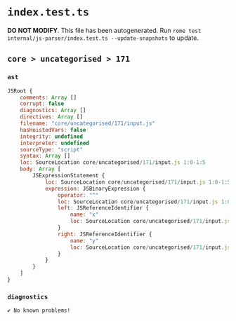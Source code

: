 # `index.test.ts`

**DO NOT MODIFY**. This file has been autogenerated. Run `rome test internal/js-parser/index.test.ts --update-snapshots` to update.

## `core > uncategorised > 171`

### `ast`

```javascript
JSRoot {
	comments: Array []
	corrupt: false
	diagnostics: Array []
	directives: Array []
	filename: "core/uncategorised/171/input.js"
	hasHoistedVars: false
	integrity: undefined
	interpreter: undefined
	sourceType: "script"
	syntax: Array []
	loc: SourceLocation core/uncategorised/171/input.js 1:0-1:5
	body: Array [
		JSExpressionStatement {
			loc: SourceLocation core/uncategorised/171/input.js 1:0-1:5
			expression: JSBinaryExpression {
				operator: "^"
				loc: SourceLocation core/uncategorised/171/input.js 1:0-1:5
				left: JSReferenceIdentifier {
					name: "x"
					loc: SourceLocation core/uncategorised/171/input.js 1:0-1:1 (x)
				}
				right: JSReferenceIdentifier {
					name: "y"
					loc: SourceLocation core/uncategorised/171/input.js 1:4-1:5 (y)
				}
			}
		}
	]
}
```

### `diagnostics`

```
✔ No known problems!

```
